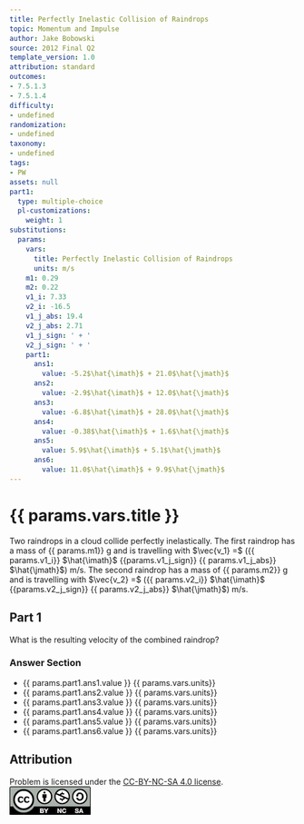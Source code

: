 ```yaml
---
title: Perfectly Inelastic Collision of Raindrops
topic: Momentum and Impulse
author: Jake Bobowski
source: 2012 Final Q2
template_version: 1.0
attribution: standard
outcomes:
- 7.5.1.3
- 7.5.1.4
difficulty:
- undefined
randomization:
- undefined
taxonomy:
- undefined
tags:
- PW
assets: null
part1:
  type: multiple-choice
  pl-customizations:
    weight: 1
substitutions:
  params:
    vars:
      title: Perfectly Inelastic Collision of Raindrops
      units: m/s
    m1: 0.29
    m2: 0.22
    v1_i: 7.33
    v2_i: -16.5
    v1_j_abs: 19.4
    v2_j_abs: 2.71
    v1_j_sign: ' + '
    v2_j_sign: ' + '
    part1:
      ans1:
        value: -5.2$\hat{\imath}$ + 21.0$\hat{\jmath}$
      ans2:
        value: -2.9$\hat{\imath}$ + 12.0$\hat{\jmath}$
      ans3:
        value: -6.8$\hat{\imath}$ + 28.0$\hat{\jmath}$
      ans4:
        value: -0.38$\hat{\imath}$ + 1.6$\hat{\jmath}$
      ans5:
        value: 5.9$\hat{\imath}$ + 5.1$\hat{\jmath}$
      ans6:
        value: 11.0$\hat{\imath}$ + 9.9$\hat{\jmath}$
---
```

# {{ params.vars.title }}
Two raindrops in a cloud collide perfectly inelastically. The first raindrop has a mass of {{ params.m1}} g and is travelling with $\vec{v_1} =$ ({{ params.v1_i}} $\hat{\imath}$ {{params.v1_j_sign}} {{ params.v1_j_abs}} $\hat{\jmath}$) m/s.
The second raindrop has a mass of {{ params.m2}} g and is travelling with $\vec{v_2} =$ ({{ params.v2_i}} $\hat{\imath}$ {{params.v2_j_sign}} {{ params.v2_j_abs}} $\hat{\jmath}$) m/s.

## Part 1

What is the resulting velocity of the combined raindrop?

### Answer Section

- {{ params.part1.ans1.value }} {{ params.vars.units}}
- {{ params.part1.ans2.value }} {{ params.vars.units}}
- {{ params.part1.ans3.value }} {{ params.vars.units}}
- {{ params.part1.ans4.value }} {{ params.vars.units}}
- {{ params.part1.ans5.value }} {{ params.vars.units}}
- {{ params.part1.ans6.value }} {{ params.vars.units}}

## Attribution

Problem is licensed under the [CC-BY-NC-SA 4.0 license](https://creativecommons.org/licenses/by-nc-sa/4.0/).<br> ![The Creative Commons 4.0 license requiring attribution-BY, non-commercial-NC, and share-alike-SA license.](https://raw.githubusercontent.com/firasm/bits/master/by-nc-sa.png)
